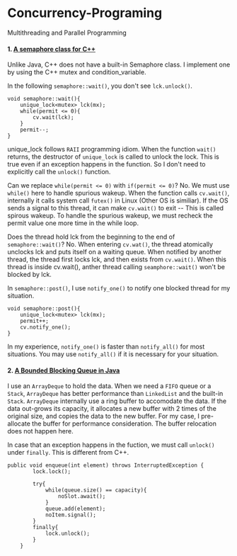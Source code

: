 # Concurrency-Programing
Multithreading and Parallel Programming

#### 1. [A semaphore class for C++](https://github.com/JingDL/Concurrency-Programing/blob/master/semaphore.cpp)

Unlike Java, C++ does not have a built-in Semaphore class.  I implement one by using the C++ mutex and condition_variable. 

In the following `semaphore::wait()`, you don't see `lck.unlock()`.
```
void semaphore::wait(){
    unique_lock<mutex> lck(mx);
    while(permit <= 0){
        cv.wait(lck);
    }
    permit--;    
}
```
unique_lock follows `RAII` programming idiom.  When the function `wait()` returns, the destructor of `unique_lock` is called to unlock the lock.  This is true even if an exception happens in the function.  So I don't need to explicitly call the `unlock()` function.

Can we replace `while(permit <= 0)` with `if(permit <= 0)`?  No. We must use `while()` here to handle spurious wakeup.  When the function calls `cv.wait()`, internally it calls system call `futex()` in Linux (Other OS is similiar).  If the OS sends a signal to this thread, it can make `cv.wait()` to exit -- This is called spirous wakeup.  To handle the spurious wakeup, we must recheck the permit value one more time in the while loop.

Does the thread hold lck from the beginning to the end of `semaphore::wait()`? No. When entering `cv.wat()`, the thread atomically unclocks lck and puts itself on a waiting queue.  When notified by another thread, the thread first locks lck, and then exists from `cv.wait()`. When this thread is inside cv.wait(), anther thread calling `seamphore::wait()` won't be blocked by lck.

In `semaphore::post()`, I use `notify_one()` to notify one blocked thread for my situation.
```
void semaphore::post(){
    unique_lock<mutex> lck(mx);
    permit++;
    cv.notify_one();
}
```
In my experience, `notify_one()` is faster than `notify_all()` for most situations.  You may use `notify_all()` if it is necessary for your situation.

#### 2. [A Bounded Blocking Queue in Java](https://github.com/JingDL/Concurrency-Programing/blob/master/BoundedBlockingQueue.java)

I use an `ArrayDeque` to hold the data.  When we need a `FIFO` queue or a `Stack`, `ArrayDeque` has better performance than `LinkedList` and the built-in `Stack`.  `ArrayDeque` internally use a ring buffer to accomodate the data.  If the data out-grows its capacity, it allocates a new buffer with 2 times of the original size, and copies the data to the new buffer.  For my case, I pre-allocate the buffer for performance consideration.  The buffer relocation does not happen here.

In case that an exception happens in the fuction, we must call `unlock()` under `finally`.  This is different from C++.
```
public void enqueue(int element) throws InterruptedException {
        lock.lock();
        
        try{
            while(queue.size() == capacity){
                noSlot.await();
            }
            queue.add(element);
            noItem.signal();
        }
        finally{
            lock.unlock();
        }
    }
  ```


